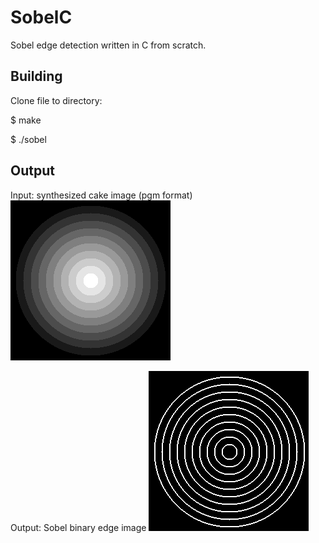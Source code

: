 # SobelC
Sobel edge detection written in C from scratch. 

## Building
Clone file to directory:

$ make

$ ./sobel

## Output
Input: synthesized cake image (pgm format)
![Input Image](images/cake.png)

Output: Sobel binary edge image 
![Input Image](images/cakeBinaryEdge.png)
